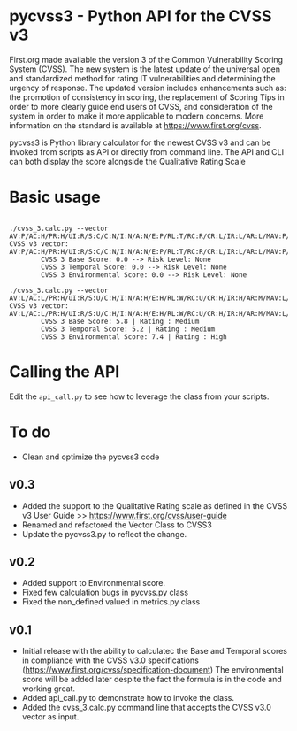 # pycvss3 - Python API for the CVSS v3

First.org made available the version 3 of the Common Vulnerability Scoring System (CVSS). The new system is the latest update of the universal open and standardized method for rating IT vulnerabilities and determining the urgency of response. 
The updated version includes enhancements such as: the promotion of consistency in scoring, the replacement of Scoring Tips in order to more clearly guide end users of CVSS, and consideration of the system in order to make it more applicable to modern concerns. More information on the standard is available at https://www.first.org/cvss.

pycvss3 is Python library calculator for the newest CVSS v3 and can be invoked from scripts as API or directly from command line. The API and CLI can both display the score alongside the Qualitative Rating Scale




Basic usage
==============
<pre><code> 
./cvss_3.calc.py --vector AV:P/AC:H/PR:H/UI:R/S:C/C:N/I:N/A:N/E:P/RL:T/RC:R/CR:L/IR:L/AR:L/MAV:P/MAC:H/MPR:H/MUI:R/MS:U/MC:N/MI:N/MA:N
CVSS v3 vector: AV:P/AC:H/PR:H/UI:R/S:C/C:N/I:N/A:N/E:P/RL:T/RC:R/CR:L/IR:L/AR:L/MAV:P/MAC:H/MPR:H/MUI:R/MS:U/MC:N/MI:N/MA:N
        CVSS 3 Base Score: 0.0 --> Risk Level: None
        CVSS 3 Temporal Score: 0.0 --> Risk Level: None
        CVSS 3 Environmental Score: 0.0 --> Risk Level: None

./cvss_3.calc.py --vector AV:L/AC:L/PR:H/UI:R/S:U/C:H/I:N/A:H/E:H/RL:W/RC:U/CR:H/IR:H/AR:M/MAV:L/MAC:L/MPR:H/MUI:N/MS:C/MC:N/MI:H/MA:L
CVSS v3 vector: AV:L/AC:L/PR:H/UI:R/S:U/C:H/I:N/A:H/E:H/RL:W/RC:U/CR:H/IR:H/AR:M/MAV:L/MAC:L/MPR:H/MUI:N/MS:C/MC:N/MI:H/MA:L
        CVSS 3 Base Score: 5.8 | Rating : Medium
        CVSS 3 Temporal Score: 5.2 | Rating : Medium
        CVSS 3 Environmental Score: 7.4 | Rating : High
</code></pre>

Calling the API
==============

Edit the `api_call.py` to see how to leverage the class from your scripts.

To do
==============

* Clean and optimize the pycvss3 code

v0.3
---------
* Added the support to the Qualitative Rating scale as defined in the CVSS v3 User Guide >> https://www.first.org/cvss/user-guide
* Renamed and refactored the Vector Class to CVSS3
* Update the pycvss3.py to reflect the change.

v0.2
---------
* Added support to Environmental score. 
* Fixed few calculation bugs in pycvss.py class
* Fixed the non_defined valued in  metrics.py class

v0.1
---------
* Initial release with the ability to calculatec the Base and Temporal scores in compliance with the CVSS v3.0 specifications  (https://www.first.org/cvss/specification-document)
The environmental score will be added later despite the fact the formula is in the code and working great. 
* Added api_call.py to demonstrate how to invoke the class.
* Added the cvss_3.calc.py command line that accepts the CVSS v3.0 vector as input.
